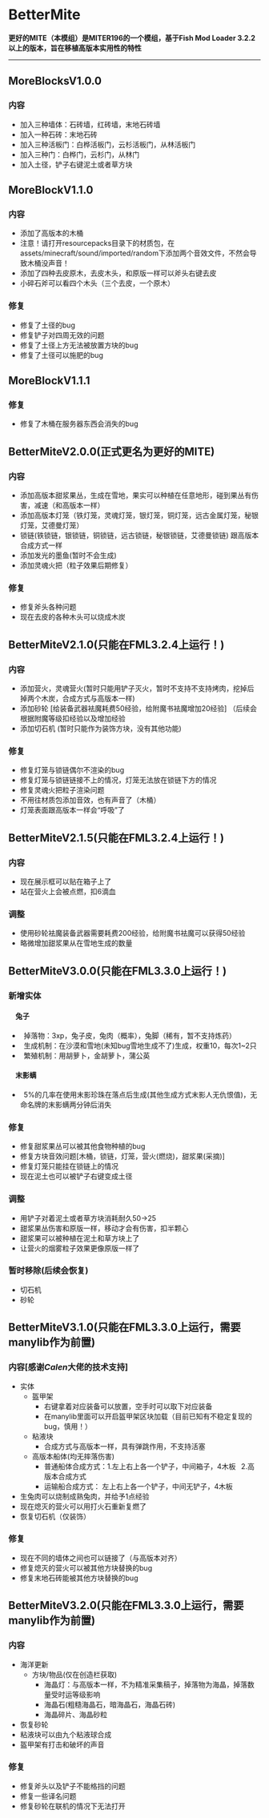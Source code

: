 # BetterMite
**更好的MITE（本模组）是MITER196的一个模组，基于Fish Mod Loader 3.2.2以上的版本，旨在移植高版本实用性的特性**

---

## MoreBlocksV1.0.0
### 内容
* 加入三种墙体：石砖墙，红砖墙，末地石砖墙
* 加入一种石砖：末地石砖
* 加入三种活板门：白桦活板门，云杉活板门，从林活板门
* 加入三种门：白桦门，云杉门，从林门
* 加入土径，铲子右键泥土或者草方块

## MoreBlockV1.1.0
### 内容
* 添加了高版本的木桶
* 注意！请打开resourcepacks目录下的材质包，在assets/minecraft/sound/imported/random下添加两个音效文件，不然会导致木桶没声音！
* 添加了四种去皮原木，去皮木头，和原版一样可以斧头右键去皮
* 小碎石斧可以看四个木头（三个去皮，一个原木）
### 修复
* 修复了土径的bug
* 修复铲子对四周无效的问题
* 修复了土径上方无法被放置方块的bug
* 修复了土径可以施肥的bug

## MoreBlockV1.1.1
### 修复
* 修复了木桶在服务器东西会消失的bug


## BetterMiteV2.0.0(正式更名为更好的MITE)
### 内容
* 添加高版本甜浆果丛，生成在雪地，果实可以种植在任意地形，碰到果丛有伤害，减速（和高版本一样）
* 添加高版本灯笼（铁灯笼，灵魂灯笼，银灯笼，铜灯笼，远古金属灯笼，秘银灯笼，艾德曼灯笼）
* 锁链(铁锁链，银锁链，铜锁链，远古锁链，秘银锁链，艾德曼锁链)    跟高版本合成方式一样
* 添加发光的墨鱼(暂时不会生成)
* 添加灵魂火把（粒子效果后期修复）

### 修复
* 修复斧头各种问题
* 现在去皮的各种木头可以烧成木炭

## BetterMiteV2.1.0(只能在FML3.2.4上运行！)
### 内容
* 添加营火，灵魂营火(暂时只能用铲子灭火，暂时不支持不支持烤肉，挖掉后掉两个木炭，合成方式与高版本一样)
* 添加砂轮 [给装备武器袪魔耗费50经验，给附魔书袪魔增加20经验] （后续会根据附魔等级扣经验以及增加经验
* 添加切石机 (暂时只能作为装饰方块，没有其他功能)

### 修复
* 修复灯笼与锁链偶尔不渲染的bug
* 修复灯笼与锁链链接不上的情况，灯笼无法放在锁链下方的情况
* 修复灵魂火把粒子渲染问题
* 不用往材质包添加音效，也有声音了（木桶）
* 灯笼表面跟高版本一样会“呼吸”了

## BetterMiteV2.1.5(只能在FML3.2.4上运行！)
### 内容
* 现在展示框可以贴在箱子上了
* 站在营火上会被点燃，扣6滴血

### 调整
* 使用砂轮袪魔装备武器需要耗费200经验，给附魔书袪魔可以获得50经验
* 略微增加甜浆果从在雪地生成的数量

## BetterMiteV3.0.0(只能在FML3.3.0上运行！)
### 新增实体
#### &emsp;兔子
* &ensp;掉落物：3xp，兔子皮，兔肉（概率），兔脚（稀有，暂不支持炼药）
* &ensp;生成机制：在沙漠和雪地(未知bug雪地生成不了)生成，权重10，每次1~2只
* &ensp;繁殖机制：用胡萝卜，金胡萝卜，蒲公英
#### &emsp;末影螨
* &ensp;5%的几率在使用末影珍珠在落点后生成(其他生成方式末影人无仇恨值)，无命名牌的末影螨两分钟后消失

### 修复
* 修复甜浆果丛可以被其他食物种植的bug
* 修复方块音效问题[木桶，锁链，灯笼，营火(燃烧)，甜浆果(采摘)]
* 修复灯笼只能挂在锁链上的情况
* 现在泥土也可以被铲子右键变成土径

### 调整
* 用铲子对着泥土或者草方块消耗耐久50->25
* 甜浆果丛伤害和原版一样，移动才会有伤害，扣半颗心
* 甜浆果可以被种植在泥土和草方块上了
* 让营火的烟雾粒子效果更像原版一样了


### 暂时移除(后续会恢复)
* 切石机
* 砂轮


## BetterMiteV3.1.0(只能在FML3.3.0上运行，需要manylib作为前置)
### 内容[感谢*Calen*大佬的技术支持] 
* 实体
  * 盔甲架
    * 右键拿着对应装备可以放置，空手时可以取下对应装备
    * 在manylib里面可以开启盔甲架区块加载（目前已知有不稳定复现的bug，慎用！）
  * 粘液块
    * 合成方式与高版本一样，具有弹跳作用，不支持活塞
  * 高版本船体(均无摔落伤害)
    * 普通船体合成方式：1.左上右上各一个铲子，中间箱子，4木板 &ensp;2.高版本合成方式
    * 运输船合成方式： 左上右上各一个铲子，中间无铲子，4木板
* 生兔肉可以烧制成熟兔肉，并给予1点经验
* 现在熄灭的营火可以用打火石重新复燃了
* 恢复切石机（仅装饰）

### 修复
* 现在不同的墙体之间也可以链接了（与高版本对齐）
* 修复熄灭的营火可以被其他方块替换的bug
* 修复末地石砖能被其他方块替换的bug

## BetterMiteV3.2.0(只能在FML3.3.0上运行，需要manylib作为前置)
### 内容
* 海洋更新
  * 方块/物品(仅在创造栏获取)
    * 海晶灯：与高版本一样，不为精准采集稿子，掉落物为海晶，掉落数量受时运等级影响
    * 海晶石(粗糙海晶石，暗海晶石，海晶石砖)
    * 海晶碎片、海晶砂粒
* 恢复砂轮
* 粘液块可以由九个粘液球合成
* 盔甲架有打击和破坏的声音


### 修复
* 修复斧头以及铲子不能格挡的问题
* 修复一些译名问题
* 修复砂轮在联机的情况下无法打开

